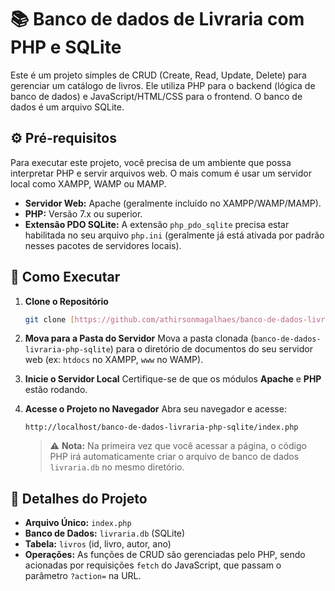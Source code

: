 # 📚 Banco de dados de Livraria com PHP e SQLite

Este é um projeto simples de CRUD (Create, Read, Update, Delete) para gerenciar um catálogo de livros. Ele utiliza PHP para o backend (lógica de banco de dados) e JavaScript/HTML/CSS para o frontend. O banco de dados é um arquivo SQLite.

## ⚙️ Pré-requisitos

Para executar este projeto, você precisa de um ambiente que possa interpretar PHP e servir arquivos web. O mais comum é usar um servidor local como XAMPP, WAMP ou MAMP.

* **Servidor Web:** Apache (geralmente incluído no XAMPP/WAMP/MAMP).
* **PHP:** Versão 7.x ou superior.
* **Extensão PDO SQLite:** A extensão `php_pdo_sqlite` precisa estar habilitada no seu arquivo `php.ini` (geralmente já está ativada por padrão nesses pacotes de servidores locais).

## 🚀 Como Executar

1.  **Clone o Repositório**
    ```bash
    git clone [https://github.com/athirsonmagalhaes/banco-de-dados-livraria-php-sqlite.git](https://github.com/athirsonmagalhaes/banco-de-dados-livraria-php-sqlite.git)
    ```

2.  **Mova para a Pasta do Servidor**
    Mova a pasta clonada (`banco-de-dados-livraria-php-sqlite`) para o diretório de documentos do seu servidor web (ex: `htdocs` no XAMPP, `www` no WAMP).

3.  **Inicie o Servidor Local**
    Certifique-se de que os módulos **Apache** e **PHP** estão rodando.

4.  **Acesse o Projeto no Navegador**
    Abra seu navegador e acesse:
    ```
    http://localhost/banco-de-dados-livraria-php-sqlite/index.php
    ```

    > ⚠️ **Nota:** Na primeira vez que você acessar a página, o código PHP irá automaticamente criar o arquivo de banco de dados `livraria.db` no mesmo diretório.

## 💾 Detalhes do Projeto

* **Arquivo Único:** `index.php`
* **Banco de Dados:** `livraria.db` (SQLite)
* **Tabela:** `livros` (id, livro, autor, ano)
* **Operações:** As funções de CRUD são gerenciadas pelo PHP, sendo acionadas por requisições `fetch` do JavaScript, que passam o parâmetro `?action=` na URL.
